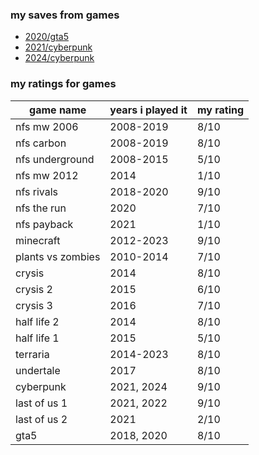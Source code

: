 ### my saves from games

- [2020/gta5](2020/gta5)
- [2021/cyberpunk](2021/cyberpunk)
- [2024/cyberpunk](2024/cyberpunk)

### my ratings for games

game name         | years i played it | my rating
------------------|-------------------|----------
nfs mw 2006       | 2008-2019         | 8/10
nfs carbon        | 2008-2019         | 8/10
nfs underground   | 2008-2015         | 5/10
nfs mw 2012       | 2014              | 1/10
nfs rivals        | 2018-2020         | 9/10
nfs the run       | 2020              | 7/10
nfs payback       | 2021              | 1/10
minecraft         | 2012-2023         | 9/10
plants vs zombies | 2010-2014         | 7/10
crysis            | 2014              | 8/10
crysis 2          | 2015              | 6/10
crysis 3          | 2016              | 7/10
half life 2       | 2014              | 8/10
half life 1       | 2015              | 5/10
terraria          | 2014-2023         | 8/10
undertale         | 2017              | 8/10
cyberpunk         | 2021, 2024        | 9/10
last of us 1      | 2021, 2022        | 9/10
last of us 2      | 2021              | 2/10
gta5              | 2018, 2020        | 8/10


